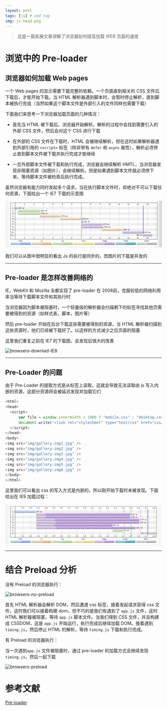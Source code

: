 ```yaml
---
layout: post
tags: [js] # add tag
img: js-head.png
---
```


> 这是一篇拓展文章讲解了浏览器如何提高加载 WEB 页面的速度

# 浏览中的 Pre-loader

## 浏览器如何加载 Web pages

一个 Web pages 的显示需要下载完整的依赖。一个页面直到相关的 CSS 文件后下载后，才能开始下载。当 HTML 解析器遇到脚本时，会暂时停止解析，直到脚本被执行完成（当然如果这个脚本文件是外部引入的文件同样也需要下载）

下面我们来思考一下浏览器加载页面的几种情况：

* 首先当 HTML 被下载后，浏览器开始解析。解析的过程中会找到需要引入的外部 CSS 文件，然后会对这个 CSS 进行下载

* 在外部的 CSS 文件在下载时，HTML 会被继续解析，但在这时如果解析器遇到外部引用的 `<script>` 标签（除非带有 `defer` 和 `async` 属性），解析必须停止直到脚本文件被下载并执行完成才能继续

* 一旦外部脚本文件被下载和执行完成，浏览器会继续解析 HMTL，当浏览器发现非阻塞资源（如图片），会继续解析。但是如果遇到脚本文件就必须停下来，等待脚本文件被检索后执行完成。

虽然浏览器有能力同时发起多个请求，当在执行脚本文件时，却绝对不可以下载任何资源，下面给出一个 IE7 下载的示意图

![browsers-downlad-IE7](/assets/img/15123672772855.jpg)


我们可以从图中很明显的看出 Js 的执行是同步的，而图片的下载是并发的

---

## Pre-loader 是怎样改善网络的

IE，WebKit 和 Mozilla 全都实现了 pre-loader 在 2008前，克服较低的网络利用率当等待下载脚本文件和其执行时

当浏览器因为脚本被阻塞时，一个轻量级的解析器会扫描剩下的标签寻找其他页需要被得到的资源（如样式表，脚本，图片等）

然后 pre-loader 开始在后台下载这些需要被得到的资源，当 HTML 解析器扫描到这些资源时，他们已经被下载好了。以这样的方式减少之后页面的阻塞

这里我们重复之前在 IE7 的下载图，会发现后很大的改善

![browsers-downlad-IE8]({{site.baseurl}}/assets/img/15123689112561.jpg)

---

## Pre-Loader 的问题

由于 Pre-Loader 的提取方式是从标签上读取，这就会导致无法读取由 js 写入内嵌的资源，这部分资源将会被延迟发现并加载它们

```js
<html>
<head>
  <script>
      var file = window.innerWidth < 1000 ? "mobile.css" : "desktop.css";
      document.write('<link rel="stylesheet" type="text/css" href="css/' + file + '"/>');
  </script>
</head>
<body>
<img src="img/gallery-img1.jpg" />
<img src="img/gallery-img2.jpg" />
<img src="img/gallery-img3.jpg" />
<img src="img/gallery-img4.jpg" />
<img src="img/gallery-img5.jpg" />
<img src="img/gallery-img6.jpg" />
</body>
</html>
```

这里我们可以看出 css 的写入方式是内嵌的，所以刚开始下载时未被发现。下面给出在 IE9 加载过程：

![browsers-downlad-IE9](/assets/img/15123695926479.jpg)

---

# 结合 Preload 分析

没有 Preload 的浏览器执行：

![browsers-no-preload]({{site.baseurl}}/assets/img/15123704052674.jpg)


首先 HTML 解析器会解析 DOM，然后遭遇 css 标签，接着发起请求获得 css 文件，这时我们可以接着构建 dom，但不巧的是我们有遇到了 `app.js` 文件，这时 HTML 解析器被阻塞，等待 `app.js` 脚本文件。当我们得到 CSS 文件，并且构建成 CSSDOM，这是 `app.js` 开始运行，执行完成后继续加载 DOM。接着遇到 `timing.js`，然后停止 HTML 的解析，等待 `timing.js` 下载和执行完成。

有 Preload 的浏览器执行：

当一次遇到`app.js` 文件被阻塞时，通过 pre-loader 的加载方式会继续发现 `timing.js`，然后一起下载

![browsers-preload]({{site.baseurl}}/assets/img/15123705955504.jpg)


# 参考文献

[Pre-loader](https://andydavies.me/blog/2013/10/22/how-the-browser-pre-loader-makes-pages-load-faster/)

